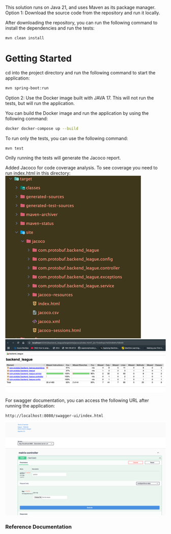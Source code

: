 This solution runs on Java 21, and uses Maven as its package manager.
Option 1: Download the source code from the repository and run it locally.

After downloading the repository, you can run the following command to install the dependencies and run the tests:
```bash
mvn clean install
```

# Getting Started
cd into the project directory and run the following command to start the application:
```bash
mvn spring-boot:run
```

Option 2: Use the Docker image built with JAVA 17. This will  not run the tests, but will run the application.

You can build the Docker image and run the application by using the following command:
```bash
docker docker-compose up --build 
```

To run only the tests, you can use the following command:
```bash
mvn test
```
Onlly running the tests will generate the Jacoco report.

Added Jacoco for code coverage analysis.
To see coverage you need to run index.html in this directory:
![img_1.png](img_1.png)
![img.png](img.png)

For swagger documentation, you can access the following URL after running the application:
```
http://localhost:8080/swagger-ui/index.html
```
![img_2.png](img_2.png)
### Reference Documentation